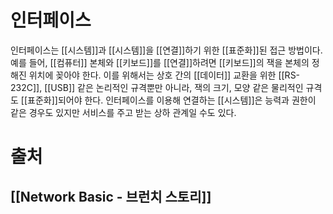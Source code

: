 # 인터페이스
인터페이스는 [[시스템]]과 [[시스템]]을 [[연결]]하기 위한 [[표준화]]된 접근 방법이다.
예를 들어, [[컴퓨터]] 본체와 [[키보드]]를 [[연결]]하려면 [[키보드]]의 잭을 본체의 정해진 위치에 꽂아야 한다.
이를 위해서는 상호 간의 [[데이터]] 교환을 위한 [[RS-232C]], [[USB]] 같은 논리적인 규격뿐만 아니라, 잭의 크기, 모양 같은 물리적인 규격도 [[표준화]]되어야 한다.
인터페이스를 이용해 연결하는 [[시스템]]은 능력과 권한이 같은 경우도 있지만 서비스를 주고 받는 상하 관계일 수도 있다.
# 출처
## [[Network Basic - 브런치 스토리]]